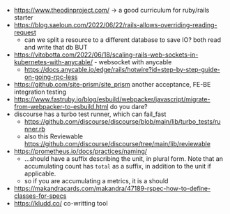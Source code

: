 - https://www.theodinproject.com/ -> a good curriculum for ruby/rails starter
- https://blog.saeloun.com/2022/06/22/rails-allows-overriding-reading-request
	- can we split a resource to a different database to save IO? both read and write that db BUT 
- https://vitobotta.com/2022/06/18/scaling-rails-web-sockets-in-kubernetes-with-anycable/ - websocket with anycable
	- https://docs.anycable.io/edge/rails/hotwire?id=step-by-step-guide-on-going-rpc-less
- https://github.com/site-prism/site_prism another acceptance, FE-BE integration testing
- https://www.fastruby.io/blog/esbuild/webpacker/javascript/migrate-from-webpacker-to-esbuild.html do you dare?
- discourse has a turbo test runner, which can fail_fast
	- https://github.com/discourse/discourse/blob/main/lib/turbo_tests/runner.rb
	- also this Reviewable https://github.com/discourse/discourse/tree/main/lib/reviewable
- https://prometheus.io/docs/practices/naming/
	- ...should have a suffix describing the unit, in plural form. Note that an accumulating count has `total` as a suffix, in addition to the unit if applicable.
	- so if you are accumulating a metrics, it is a should
- https://makandracards.com/makandra/47189-rspec-how-to-define-classes-for-specs
- https://kludd.co/ co-writting tool
